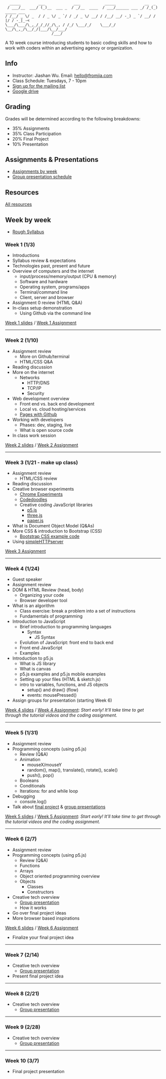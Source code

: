 ```
  _____        ___             ___           _____             __  _            
 / ___/__  ___/ (_)__  ___ _  / _/__  ____  / ___/______ ___ _/ /_(_)  _____ ___
/ /__/ _ \/ _  / / _ \/ _ `/ / _/ _ \/ __/ / /__/ __/ -_) _ `/ __/ / |/ / -_|_-<
\___/\___/\_,_/_/_//_/\_, / /_/ \___/_/    \___/_/  \__/\_,_/\__/_/|___/\__/___/
                     /___/                                                                                                         
```

A 10 week course introducing students to basic coding skills and how to work with coders within an advertising agency or organization.

## Info
* Instructor: Jiashan Wu. Email: hello@fromjia.com
* Class Schedule: Tuesdays, 7 - 10pm
* [Sign up for the mailing list](https://groups.google.com/forum/#!forum/coding4creatives)
* [Google drive](https://drive.google.com/drive/u/1/folders/0B7dGfgUMgFffY2JGSnlEUk5rblk)

## Grading
Grades will be determined according to the following breakdowns:
* 35% Assignments 
* 35% Class Participation
* 20% Final Project 
* 10% Presentation

## Assignments & Presentations
* [Assignments by week](https://github.com/OhJia/Coding4Creatives-S17/wiki)
* [Group presentation schedule](https://github.com/OhJia/Coding4Creatives-S17/wiki/Group-Presentation-Schedule)

## Resources

[All resources](https://github.com/OhJia/Coding4Creatives-S17/wiki/All-assignment-resources)


## Week by week 
* [Rough Syllabus](https://docs.google.com/document/d/1RvxVYLn1Slns8Uvr6boPTcQ714DEvQZi77NMqE20MIQ/edit#)

### Week 1 (1/3)
* Introductions
* Syllabus review & expectations
* Technologies past, present and future
* Overview of computers and the internet
  * input/process/memory/output (CPU & memory)
  * Software and hardware
  * Operating system, programs/apps
  * Terminal/command line
  * Client, server and browser
* Assignment 0 review (HTML Q&A)
* In-class setup demonstration
	* Using Github via the command line 

[Week 1 slides](https://docs.google.com/presentation/u/1/d/1hHvk-wQYWcdCyuecUsraFujThB5jma8F2z5IMbqESXM/edit?usp=drive_web)
 / [Week 1 Assignment](https://github.com/OhJia/Coding4Creatives-S17/wiki/Week-1-Assignment)

***

### Week 2 (1/10)
* Assignment review
  * More on Github/terminal
  * HTML/CSS Q&A
* Reading discussion
* More on the internet
	* Networks
	  * HTTP/DNS
	  * TCP/IP
	  * Security 
* Web development overview
	* Front end vs. back end development
	* Local vs. cloud hosting/services
	* [Pages with Github](https://pages.github.com/)
* Working with developers
	* Phases: dev, staging, live
	* What is open source code
* In class work session

[Week 2 slides](https://docs.google.com/presentation/u/1/d/1VvxyKEgnOIgHy49FrNHtehR61WySKwktoK9XeL3F7QU/edit?usp=drive_web)
/ [Week 2 Assignment](https://github.com/OhJia/Coding4Creatives-S17/wiki/Week-2-Assignment)

***

### Week 3 (1/21 - make up class)
* Assignment review 
  * HTML/CSS review
* Reading discussion
* Creative browser experiments
  * [Chrome Experiments](https://www.chromeexperiments.com/)
  * [Codedoodles](http://codedoodl.es/)
  * Creative coding JavaScript libraries
    * [p5.js](http://p5js.org/)
  	* [three.js](https://threejs.org/)
  	* [paper.js](http://paperjs.org/)
* What is Document Object Model (Q&As)
* More CSS & introduction to Bootstrap (CSS)
	* [Bootstrap CSS example code](https://github.com/OhJia/Coding4Creatives-S17/tree/master/Example_bootstrapcss)
* Using [simpleHTTPserver](https://github.com/processing/p5.js/wiki/Local-server)

[Week 3 Assignment](https://github.com/OhJia/Coding4Creatives-S17/wiki/Week-3-Assignment)

***

### Week 4 (1/24)
* Guest speaker 
* Assignment review
* DOM & HTML Review (head, body)
  * Organizing your code
  * Browser developer tool
* What is an algorithm
  * Class exercise: break a problem into a set of instructions
  * Fundamentals of programming
* Introduction to JavaScript
  * Brief introduction to programming languages
    * Syntax
      * JS Syntax 
  * Evolution of JavaScript: front end to back end
  * Front end JavaScript
  * Examples
* Introduction to p5.js
  * What is JS library
  * What is canvas
  * p5.js examples and p5.js mobile examples
  * Setting up your files (HTML & sketch.js)
  * intro to variables, functions, and JS objects
  	* setup() and draw() (flow)
  	* events: mousePressed()
* Assign groups for presentation (starting Week 6)

[Week 4 slides](https://docs.google.com/presentation/u/1/d/1BXx53do6siHDaWyAqs1CM478iA7nI8agltwLTKVun8Y/edit?usp=drive_web)
/ [Week 4 Assignment](https://github.com/OhJia/Coding4Creatives-S17/wiki/Week-4-Assignment): _Start early! It'll take time to get through the tutorial videos and the coding assignment._ 

***

### Week 5 (1/31)
* Assignment review
* Programming concepts (using p5.js)
  * Review (Q&A)
  * Animation
    * mouseX/mouseY
    * random(), map(), translate(), rotate(), scale()
    * push(), pop()
  * Booleans
  * Conditionals
  * Iterations: for and while loop
* Debugging 
  * console.log()
* Talk about [final project](https://github.com/OhJia/Coding4Creatives-S17/wiki/Final-project) & [group presentations](https://github.com/OhJia/Coding4Creatives-S17/wiki/Group-Presentation-Schedule)

[Week 5 slides](https://docs.google.com/presentation/d/1OJbUCV7o2BfbHp0aFATqRkR7Vsd1fh44r5uIGFaMb2w/edit#slide=id.p)
/ [Week 5 Assignment](https://github.com/OhJia/Coding4Creatives-S17/wiki/Week-5-Assignment): _Start early! It'll take time to get through the tutorial videos and the coding assignment._ 

***

### Week 6 (2/7)
* Assignment review
* Programming concepts (using p5.js)
  * Review (Q&A)
  * Functions
  * Arrays
  * Object oriented programming overview
  * Objects
    * Classes
    * Constructors
* Creative tech overview
  * [Group presentation](https://github.com/OhJia/Coding4Creatives-S17/wiki/Group-Presentation-Schedule)
  * How it works
* Go over final project ideas 
* More browser based inspirations

[Week 6 slides](https://docs.google.com/presentation/d/1mfbrqyLEXicdc73dx9NdgJ3nB1LcUFNguCgCklq5X3U/edit#slide=id.p)
 / [Week 6 Assignment](https://github.com/OhJia/Coding4Creatives-S17/wiki/Week-6-Assignment)
   * Finalize your final project idea


***

### Week 7 (2/14)
* Creative tech overview
  * [Group presentation](https://github.com/OhJia/Coding4Creatives-S17/wiki/Group-Presentation-Schedule)
* Present final project idea

***

### Week 8 (2/21)
* Creative tech overview
  * [Group presentation](https://github.com/OhJia/Coding4Creatives-S17/wiki/Group-Presentation-Schedule)

***

### Week 9 (2/28)
* Creative tech overview
  * [Group presentation](https://github.com/OhJia/Coding4Creatives-S17/wiki/Group-Presentation-Schedule)

***

### Week 10 (3/7)
* Final project presentation
